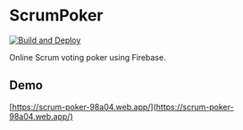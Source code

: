 # ScrumPoker
[![Build and Deploy](https://github.com/Bigalan09/ScrumPoker/actions/workflows/firebase-hosting-merge.yml/badge.svg?branch=main&event=push)](https://github.com/Bigalan09/ScrumPoker/actions/workflows/firebase-hosting-merge.yml)

Online Scrum voting poker using Firebase.

## Demo
[https://scrum-poker-98a04.web.app/](https://scrum-poker-98a04.web.app/) 
